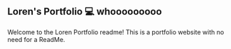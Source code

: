 ## Loren's Portfolio 💻      whooooooooo
Welcome to the Loren Portfolio readme! This is a portfolio website with no need for a ReadMe.
